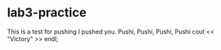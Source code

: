 # lab3-practice
This is a test for pushing
I pushed you.
Pushi, Pushi, Pushi, Pushi
cout << "Victory" >> endl;
